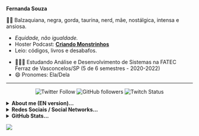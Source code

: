 **Fernanda Souza** 

👩🏾‍ Balzaquiana, negra, gorda, taurina, nerd, mãe, nostálgica, intensa e ansiosa. 
* *Equidade, não igualdade.* 
* Hoster Podcast: [**Criando Monstrinhos**](https://anchor.fm/criando-monstrinhos/)
* Leio: códigos, livros e desabafos.

- 👩🏾‍🎓 Estudando Análise e Desenvolvimento de Sistemas na FATEC Ferraz de Vasconcelos/SP (5 de 6 semestres - 2020-2022)
- 😄 Pronomes: Ela/Dela
--------------------------------------------------------------------------
<p align="center">
<img alt="Twitter Follow" src="https://img.shields.io/twitter/follow/leitoraincomum?style=social">
<img alt="GitHub followers" src="https://img.shields.io/github/followers/leitoraincomum?label=github&style=social">
<img alt="Twitch Status" src="https://img.shields.io/twitch/status/leitoraincomum?style=social">  
</p>
<section><details align="left">
  <summary><b> About me (EN version)...</b></i> </summary>

👩🏾‍ Balzaquian, black girl, fat, taurine, nerd, mother, nostalgic, intense and anxious.
* *Equity, not equality.* 
* Hoster Podcast: [**Criando Monstrinhos**](https://anchor.fm/criando-monstrinhos/)
* I read: codes, books and outbursts.

- 🇧🇷 - Brasilian- 👩🏾‍🎓 I'm student Analysis and Systems Development on FATEC Ferraz de Vasconcelos/SP (5 of 6 semesters - 2020-2022)
- 😄 Pronouns: She/Her
  
</section>
<section><details align="left">
  <summary><b>Redes Sociais / Social Networks...</b></i> </summary>
👥 https://linklist.bio/leitoraincomum
</section>
<section>
<details align="left">
  <summary><b>GitHub Stats...</b></i> </summary>

**GitHub Stats / Estatísticas GitHub**

![Github stats](https://github-readme-stats.vercel.app/api?username=leitoraincomum&hide=issues&theme=tokyonight&show_icons=true&hide_border=false&count_private=true&include_all_commits=true&line_height=24.5)
[![Top Langs](https://github-readme-stats.vercel.app/api/top-langs/?username=leitoraincomum&layout=compact&theme=tokyonight&langs_count=10&line_height=24.5)](https://github.com/leitoraincomum/github-readme-stats)</details>
</section>

![](https://komarev.com/ghpvc/?username=leitoraincomum&color=blue&style=flat)
